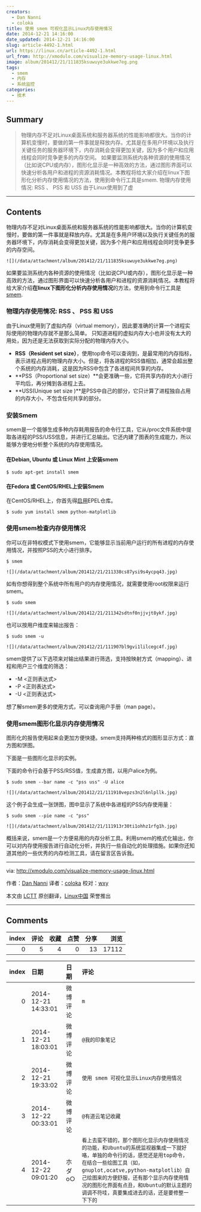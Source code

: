 ```yaml
---
creators:
  - Dan Nanni
  - coloka
title: 使用 smem 可视化显示Linux内存使用情况
date: 2014-12-21 14:16:00
date_updated: 2014-12-21 14:16:00
slug: article-4492-1.html
url: https://linux.cn/article-4492-1.html
url_from: http://xmodulo.com/visualize-memory-usage-linux.html
image: album/201412/21/111835ksuwuye3ukkwe7eg.png
tags:
  - smem
  - 内存
  - 系统监控
categories:
  - 技术
---
```


## Summary

> 物理内存不足对Linux桌面系统和服务器系统的性能影响都很大。当你的计算机变慢时，要做的第一件事就是释放内存。尤其是在多用户环境以及执行关键任务的服务器环境下，内存消耗会变得更加关键，因为多个用户和应用线程会同时竞争更多的内存空间。  如果要监测系统内各种资源的使用情况（比如说CPU或内存），图形化显示是一种高效的方法，通过图形界面可以快速分析各用户和进程的资源消耗情况。本教程将给大家介绍在linux下图形化分析内存使用情况的方法，使用到命令行工具是smem. 物理内存使用情况: RSS 、 PSS 和 USS 由于Linux使用到了虚

***

<!-- more -->

## Contents

物理内存不足对Linux桌面系统和服务器系统的性能影响都很大。当你的计算机变慢时，要做的第一件事就是释放内存。尤其是在多用户环境以及执行关键任务的服务器环境下，内存消耗会变得更加关键，因为多个用户和应用线程会同时竞争更多的内存空间。

`![](/data/attachment/album/201412/21/111835ksuwuye3ukkwe7eg.png)`

如果要监测系统内各种资源的使用情况（比如说CPU或内存），图形化显示是一种高效的方法，通过图形界面可以快速分析各用户和进程的资源消耗情况。本教程将给大家介绍**在linux下图形化分析内存使用情况**的方法，使用到命令行工具是[smem](http://www.selenic.com/smem/).

### 物理内存使用情况: RSS 、 PSS 和 USS

由于Linux使用到了虚拟内存（virtual memory），因此要准确的计算一个进程实际使用的物理内存就不是那么简单。 只知道进程的虚拟内存大小也并没有太大的用处，因为还是无法获取到实际分配的物理内存大小。

* **RSS（Resident set size）**，使用top命令可以查询到，是最常用的内存指标，表示进程占用的物理内存大小。但是，将各进程的RSS值相加，通常会超出整个系统的内存消耗，这是因为RSS中包含了各进程间共享的内存。
* **PSS（Proportional set size）**会更准确一些，它将共享内存的大小进行平均后，再分摊到各进程上去。
* **USS(Unique set size )**是PSS中自己的部分，它只计算了进程独自占用的内存大小，不包含任何共享的部分。

### 安装Smem

smem是一个能够生成多种内存耗用报告的命令行工具，它从/proc文件系统中提取各进程的PSS/USS信息，并进行汇总输出。它还内建了图表的生成能力，所以能够方便地分析整个系统的内存使用情况。

#### 在Debian, Ubuntu 或 Linux Mint 上安装smem

```shell
$ sudo apt-get install smem 
```

#### 在Fedora 或 CentOS/RHEL上安装Smem

在CentOS/RHEL上，你首先得[启用](http://xmodulo.com/how-to-set-up-epel-repository-on-centos.html)EPEL仓库。

```shell
$ sudo yum install smem python-matplotlib 
```

### 使用smem检查内存使用情况

你可以在非特权模式下使用smem，它能够显示当前用户运行的所有进程的内存使用情况，并按照PSS的大小进行排序。

```shell
$ smem 
```

`![](/data/attachment/album/201412/21/211338cs87ysi9s4ycpq43.jpg)`

如有你想得到整个系统中所有用户的内存使用情况，就需要使用root权限来运行smem。

```shell
$ sudo smem 
```

`![](/data/attachment/album/201412/21/211342sdtnf0njjvjt8ykf.jpg)`

也可以按用户维度来输出报告：

```shell
$ sudo smem -u 
```

`![](/data/attachment/album/201412/21/111907bl9gvi1lilcegc4f.jpg)`

smem提供了以下选项来对输出结果进行筛选，支持按映射方式（mapping）、进程和用户三个维度的筛选：

* -M <正则表达式>
* -P <正则表达式>
* -U <正则表达式>

想了解smem更多的使用方式，可以查询用户手册（man page）。

### 使用smem图形化显示内存使用情况

图形化的报告使用起来会更加方便快捷。smem支持两种格式的图形显示方式：直方图和饼图。

下面是一些图形化显示的实例。

下面的命令行会基于PSS/RSS值，生成直方图，以用户alice为例。

```shell
$ sudo smem --bar name -c "pss uss" -U alice 
```

`![](/data/attachment/album/201412/21/111910vepzs3n2l6nlpllk.jpg)`

这个例子会生成一张饼图，图中显示了系统中各进程的PSS内存使用量：

```shell
$ sudo smem --pie name -c "pss" 
```

`![](/data/attachment/album/201412/21/111913r30ti1ohhz1rfg1h.jpg)`

概括来说，smem是一个方便易用的内存分析工具。利用smem的格式化输出，你可以对内存使用报告进行自动化分析，并执行一些自动化的处理措施。如果你还知道其他的一些优秀的内存检测工具，请在留言区告诉我。

---

via: <http://xmodulo.com/visualize-memory-usage-linux.html>

作者：[Dan Nanni](http://xmodulo.com/author/nanni) 译者：[coloka](https://github.com/coloka) 校对：[wxy](https://github.com/wxy)

本文由 [LCTT](https://github.com/LCTT/TranslateProject) 原创翻译，[Linux中国](https://linux.cn/) 荣誉推出

***

## Comments


|   index |   评论 |   收藏 |   点赞 |   分享 |   浏览 |
|--------:|-------:|-------:|-------:|-------:|-------:|
|       0 |      5 |      4 |      0 |     13 |  17112 |

|   index | 日期                | 日期     | 评论                                                                                                                                                                                                                                                                                                                          |
|--------:|:--------------------|:---------|:------------------------------------------------------------------------------------------------------------------------------------------------------------------------------------------------------------------------------------------------------------------------------------------------------------------------------|
|       0 | 2014-12-21 14:33:01 | 微博评论 | `m`                                                                                                                                                                                                                                                                                                                           |
|       1 | 2014-12-21 18:03:01 | 微博评论 | `@我的印象笔记`                                                                                                                                                                                                                                                                                                               |
|       2 | 2014-12-21 19:33:02 | 微博评论 | `使用 smem 可视化显示Linux内存使用情况`                                                                                                                                                                                                                                                                                       |
|       3 | 2014-12-22 00:33:01 | 微博评论 | `@有道云笔记收藏`                                                                                                                                                                                                                                                                                                             |
|       4 | 2014-12-22 09:01:20 | 朩ダo○   | `看上去蛮不错的，那个图形化显示内存使用情况的功能，和Ubuntu的系统监视器集成一下就好咯，单独的命令行的话，感觉还是用top命令，在结合一些绘图工具（如，gnuplot,ocatve,python-matplotlib）自己绘图来的方便舒服，还有那个显示内存使用情况的图形化界面有点丑，和Ubuntu的默认主题的调调不符哇，真要集成进去的话，还是要修整一下下的` |

